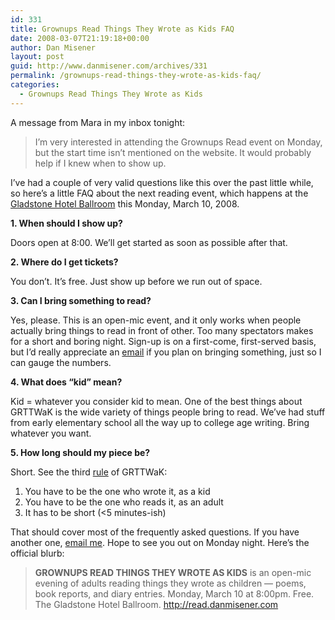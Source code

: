 ```yaml
---
id: 331
title: Grownups Read Things They Wrote as Kids FAQ
date: 2008-03-07T21:19:18+00:00
author: Dan Misener
layout: post
guid: http://www.danmisener.com/archives/331
permalink: /grownups-read-things-they-wrote-as-kids-faq/
categories:
  - Grownups Read Things They Wrote as Kids
---
```

A message from Mara in my inbox tonight:

> I&#8217;m very interested in attending the Grownups Read event on Monday, but the start time isn&#8217;t mentioned on the website. It would probably help if I knew when to show up.

I&#8217;ve had a couple of very valid questions like this over the past little while, so here&#8217;s a little FAQ about the next reading event, which happens at the [Gladstone Hotel Ballroom](http://www.gladstonehotel.com/ballroom.htm) this Monday, March 10, 2008.

**1. When should I show up?**

Doors open at 8:00. We&#8217;ll get started as soon as possible after that.

**2. Where do I get tickets?**

You don&#8217;t. It&#8217;s free. Just show up before we run out of space.

**3. Can I bring something to read?**

Yes, please. This is an open-mic event, and it only works when people actually bring things to read in front of other. Too many spectators makes for a short and boring night. Sign-up is on a first-come, first-served basis, but I&#8217;d really appreciate an [email](http://misener.org/contact) if you plan on bringing something, just so I can gauge the numbers.

**4. What does &#8220;kid&#8221; mean?**

Kid = whatever you consider kid to mean. One of the best things about GRTTWaK is the wide variety of things people bring to read. We&#8217;ve had stuff from early elementary school all the way up to college age writing. Bring whatever you want.

**5. How long should my piece be?**

Short. See the third [rule](http://read.danmisener.com/?page_id=12) of GRTTWaK:

  1. You have to be the one who wrote it, as a kid
  2. You have to be the one who reads it, as an adult
  3. It has to be short (<5 minutes-ish)

That should cover most of the frequently asked questions. If you have another one, [email me](http://misener.org/contact). Hope to see you out on Monday night. Here&#8217;s the official blurb:

> **GROWNUPS READ THINGS THEY WROTE AS KIDS** is an open-mic evening of adults reading things they wrote as children &#8212; poems, book reports, and diary entries. Monday, March 10 at 8:00pm. Free. The Gladstone Hotel Ballroom. <span style="text-decoration: underline;"><a href="http://read.danmisener.com/" target="_blank">http://read.danmisener.com</a></span>